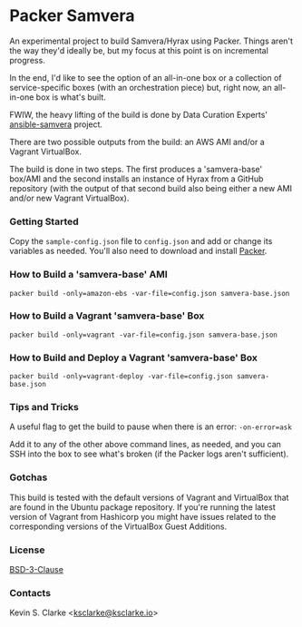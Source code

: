 # Packer Samvera

An experimental project to build Samvera/Hyrax using Packer. Things aren't the way they'd ideally be, but my focus at this point is on incremental progress.

In the end, I'd like to see the option of an all-in-one box or a collection of service-specific boxes (with an orchestration piece) but, right now, an all-in-one box is what's built.

FWIW, the heavy lifting of the build is done by Data Curation Experts' [ansible-samvera](https://github.com/curationexperts/ansible-samvera) project.

There are two possible outputs from the build: an AWS AMI and/or a Vagrant VirtualBox.

The build is done in two steps. The first produces a 'samvera-base' box/AMI and the second installs an instance of Hyrax from a GitHub repository (with the output of that second build also being either a 
new AMI and/or new Vagrant VirtualBox).

### Getting Started

Copy the `sample-config.json` file to `config.json` and add or change its variables as needed. You'll also need to download and install [Packer](https://www.packer.io/downloads.html).

### How to Build a 'samvera-base' AMI

    packer build -only=amazon-ebs -var-file=config.json samvera-base.json

### How to Build a Vagrant 'samvera-base' Box

    packer build -only=vagrant -var-file=config.json samvera-base.json

### How to Build and Deploy a Vagrant 'samvera-base' Box

    packer build -only=vagrant-deploy -var-file=config.json samvera-base.json

### Tips and Tricks

A useful flag to get the build to pause when there is an error: `-on-error=ask`

Add it to any of the other above command lines, as needed, and you can SSH into the box to see what's broken (if the Packer logs aren't sufficient).

### Gotchas

This build is tested with the default versions of Vagrant and VirtualBox that are found in the Ubuntu package repository. If you're running the latest version of Vagrant from Hashicorp you might have 
issues related to the corresponding versions of the VirtualBox Guest Additions.

### License

[BSD-3-Clause](LICENSE.txt)

### Contacts

Kevin S. Clarke &lt;<a href="mailto:ksclarke@ksclarke.io">ksclarke@ksclarke.io</a>&gt;
